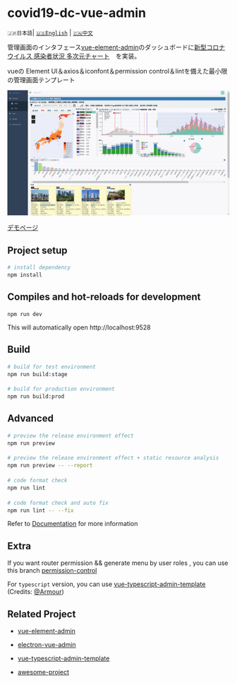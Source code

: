# covid19-dc-vue-admin

`🇯🇵日本語`| [`🇺🇸English`](./README.en.md) | [`🇨🇳中文`](./README.zh.md) 

管理画面のインタフェース[vue-element-admin](https://github.com/PanJiaChen/vue-admin-template)のダッシュボードに[新型コロナウイルス 感染者状況 多次元チャート](https://github.com/yoshinaga-ken/covid19-dc)　を実装。

vueの Element UI＆axios＆iconfont＆permission control＆lintを備えた最小限の管理画面テンプレート

![image](public/img/hlp/covid19-dc-vue-admin.gif)
 
[デモページ](https://yoshinaga-ken.github.io/covid19-dc-vue-admin/dist/index.html)

## Project setup

```bash
# install dependency
npm install
```

## Compiles and hot-reloads for development
```
npm run dev
```

This will automatically open http://localhost:9528

## Build

```bash
# build for test environment
npm run build:stage

# build for production environment
npm run build:prod
```

## Advanced

```bash
# preview the release environment effect
npm run preview

# preview the release environment effect + static resource analysis
npm run preview -- --report

# code format check
npm run lint

# code format check and auto fix
npm run lint -- --fix
```

Refer to [Documentation](https://panjiachen.github.io/vue-element-admin-site/guide/essentials/deploy.html) for more information


## Extra

If you want router permission && generate menu by user roles , you can use this branch [permission-control](https://github.com/PanJiaChen/vue-admin-template/tree/permission-control)

For `typescript` version, you can use [vue-typescript-admin-template](https://github.com/Armour/vue-typescript-admin-template) (Credits: [@Armour](https://github.com/Armour))

## Related Project

- [vue-element-admin](https://github.com/PanJiaChen/vue-element-admin)

- [electron-vue-admin](https://github.com/PanJiaChen/electron-vue-admin)

- [vue-typescript-admin-template](https://github.com/Armour/vue-typescript-admin-template)

- [awesome-project](https://github.com/PanJiaChen/vue-element-admin/issues/2312)
